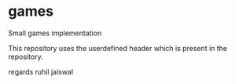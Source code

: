 games
=====

Small games implementation

This repository uses the userdefined header which is present in the repository.
 
 regards
 ruhil jaiswal
